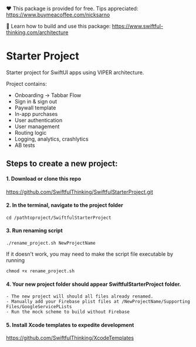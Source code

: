 ❤️ This package is provided for free. Tips appreciated: https://www.buymeacoffee.com/nicksarno

🚀 Learn how to build and use this package: https://www.swiftful-thinking.com/architecture

# Starter Project

Starter project for SwiftUI apps using VIPER architecture. 

Project contains:
- Onboarding -> Tabbar Flow
- Sign in & sign out
- Paywall template
- In-app purchases
- User authentication
- User management
- Routing logic
- Logging, analytics, crashlytics
- AB tests

## Steps to create a new project:

#### 1. Download or clone this repo

https://github.com/SwiftfulThinking/SwiftfulStarterProject.git

#### 2. In the terminal, navigate to the project folder

```
cd /pathtoproject/SwiftfulStarterProject
```

#### 3. Run renaming script

```
./rename_project.sh NewProjectName
```

If it doesn't work, you may need to make the script file executable by running

```
chmod +x rename_project.sh
```

#### 4. Your new project folder should appear SwiftfulStarterProject folder.

```
- The new project will should all files already renamed.
- Manually add your Firebase plist files at /NewProjectName/Supporting Files/GoogleServicePLists
- Run the mock scheme to build without Firebase
```
#### 5. Install Xcode templates to expedite development

https://github.com/SwiftfulThinking/XcodeTemplates
